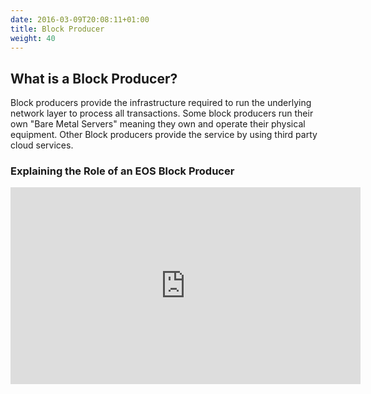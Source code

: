 ```yaml
---
date: 2016-03-09T20:08:11+01:00
title: Block Producer
weight: 40
---
```


## What is a Block Producer?

Block producers provide the infrastructure required to run the underlying network layer to process all transactions. Some block producers run their own "Bare Metal Servers" meaning they own and operate their physical equipment. Other Block producers provide the service by using third party cloud services.  

### Explaining the Role of an EOS Block Producer

<div class="rwd-media">
  <iframe width="560" height="315" src="https://www.youtube.com/embed/YLt5uexD9gg" frameborder="0" allow="accelerometer; autoplay; encrypted-media; gyroscope; picture-in-picture" allowfullscreen></iframe>
</div>
